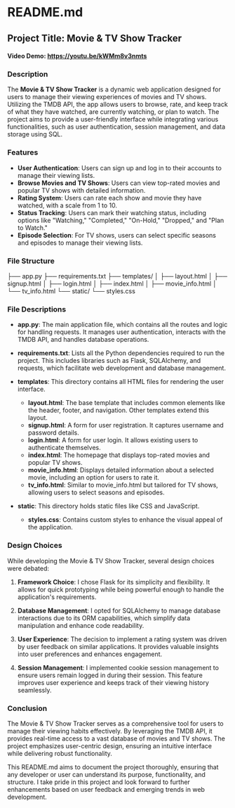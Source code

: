 # README.md

## Project Title: Movie & TV Show Tracker

#### Video Demo:  https://youtu.be/kWMm8v3nmts

### Description
The **Movie & TV Show Tracker** is a dynamic web application designed for users to manage their viewing experiences of movies and TV shows. Utilizing the TMDB API, the app allows users to browse, rate, and keep track of what they have watched, are currently watching, or plan to watch. The project aims to provide a user-friendly interface while integrating various functionalities, such as user authentication, session management, and data storage using SQL.

### Features
- **User Authentication**: Users can sign up and log in to their accounts to manage their viewing lists.
- **Browse Movies and TV Shows**: Users can view top-rated movies and popular TV shows with detailed information.
- **Rating System**: Users can rate each show and movie they have watched, with a scale from 1 to 10.
- **Status Tracking**: Users can mark their watching status, including options like "Watching," "Completed," "On-Hold," "Dropped," and "Plan to Watch."
- **Episode Selection**: For TV shows, users can select specific seasons and episodes to manage their viewing lists.

### File Structure
├── app.py
├── requirements.txt
├── templates/
│   ├── layout.html
│   ├── signup.html
│   ├── login.html
│   ├── index.html
│   ├── movie_info.html
│   └── tv_info.html
└── static/
    └── styles.css

### File Descriptions

- **app.py**: The main application file, which contains all the routes and logic for handling requests. It manages user authentication, interacts with the TMDB API, and handles database operations.

- **requirements.txt**: Lists all the Python dependencies required to run the project. This includes libraries such as Flask, SQLAlchemy, and requests, which facilitate web development and database management.

- **templates**: This directory contains all HTML files for rendering the user interface.
  - **layout.html**: The base template that includes common elements like the header, footer, and navigation. Other templates extend this layout.
  - **signup.html**: A form for user registration. It captures username and password details.
  - **login.html**: A form for user login. It allows existing users to authenticate themselves.
  - **index.html**: The homepage that displays top-rated movies and popular TV shows.
  - **movie_info.html**: Displays detailed information about a selected movie, including an option for users to rate it.
  - **tv_info.html**: Similar to movie_info.html but tailored for TV shows, allowing users to select seasons and episodes.

- **static**: This directory holds static files like CSS and JavaScript.
  - **styles.css**: Contains custom styles to enhance the visual appeal of the application.

### Design Choices

While developing the Movie & TV Show Tracker, several design choices were debated:

1. **Framework Choice**: I chose Flask for its simplicity and flexibility. It allows for quick prototyping while being powerful enough to handle the application's requirements.

2. **Database Management**: I opted for SQLAlchemy to manage database interactions due to its ORM capabilities, which simplify data manipulation and enhance code readability.

3. **User Experience**: The decision to implement a rating system was driven by user feedback on similar applications. It provides valuable insights into user preferences and enhances engagement.

4. **Session Management**: I implemented cookie session management to ensure users remain logged in during their session. This feature improves user experience and keeps track of their viewing history seamlessly.

### Conclusion
The Movie & TV Show Tracker serves as a comprehensive tool for users to manage their viewing habits effectively. By leveraging the TMDB API, it provides real-time access to a vast database of movies and TV shows. The project emphasizes user-centric design, ensuring an intuitive interface while delivering robust functionality.

This README.md aims to document the project thoroughly, ensuring that any developer or user can understand its purpose, functionality, and structure. I take pride in this project and look forward to further enhancements based on user feedback and emerging trends in web development.
